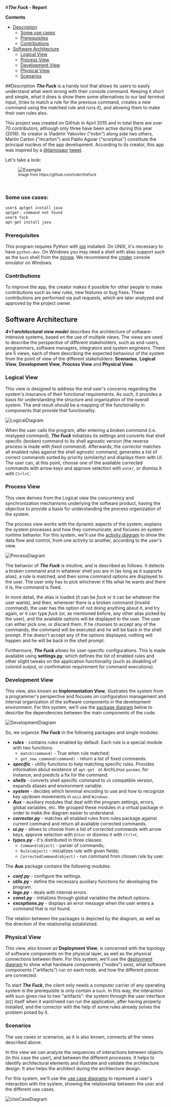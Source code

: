 #**_The Fuck_ - Report**


**Contents**
- [Description](#description)
	- [Some use cases](#some-use-cases)
	- [Prerequisites](#prerequisites)
	- [Contributions](#contributions)
- [Software Architecture](#software-architecture)
	- [Logical View](#logical-view)
	- [Process View](#process-view)
	- [Development View](#development-view)
	- [Physical View](#physical-view)
	- [Scenarios](#scenarios)



##Description
_**The Fuck**_ is a handy tool that allows its users to easily understand what went wrong with their console command. Keeping it short and simple, what it does is show them some alternatives to our last terminal input, (tries to match a rule for the previous command, creates a new command using the matched rule and runs it), and allowing them to make their own rules also.

This project was created on GitHub in April 2015 and in total there are over 70 contributors, although only three have been active during this year (2016). Its creator is Vladimir Yakovlev ("nvbn") along side two others, Martin Carton ("mcarton") and Pablo Aguiar ("scorphus") constitute the principal nucleus of the app development. According to its creator, this app was inspired by a [@liamosaur](https://twitter.com/liamosaur/) [tweet](https://twitter.com/liamosaur/status/506975850596536320).


Let's take a look:

<figure>
    <img src='https://raw.githubusercontent.com/nvbn/thefuck/master/example.gif' alt='Example' /><br>
  <sup>Image from https://github.com/nvbn/thefuck<sup>
</figure>
<br>

### Some use cases:
```bash
user$ aptget install java
aptget: command not found
user$ fuck
apt-get install java
```

### Prerequisites
This program requires Python with [pip](https://pypi.python.org/pypi/pip) installed. On UNIX, it's necessary to have `python-dev`. On Windows you may need a shell with alias support such as the `bash` shell from the [mingw](www.mingw.org).
We recommend the [cmder](www.cmder.net) console emulator on Windows.


### Contributions
To improve the app, the creator makes it possible for other people to make contributions such as new rules, new features or bug fixes. These contributions are performed via pull requests, which are later analyzed and approved by the project owner.


## Software Architecture
_**4+1 architectural view model**_ describes the architecture of software-intensive systems, based on the use of multiple views. The views are used to describe the perspective of different stakeholders, such as end-users, programmers, software managers, integrators and system engineers.
There are 5 views, each of them describing the expected behaviour of the system from the point of view of the different stakeholders: **Scenarios**, **Logical View**, **Development View**, **Process View** and **Physical View**.


### Logical View

This view is designed to address the end user's concerns regarding the system's insurance of their functional requirements. As such, it provides a basis for understanding the structure and organization of the overall system. The end result should be a mapping of the functionality in components that provide that functionality. 

![LogicalDiagram](/ArchSW-docs/Diagrams/logical.png)

When the user calls the program, after entering a _broken command_ (i.e. mistyped command), _**The Fuck**_ initializes its settings and converts that shell specific (broken) command to its shell agnostic version (the reverse process is made with _fixed command_).
Afterwards, the _corrector_ matches all enabled rules against the shell agnostic command, generates a list of correct commands sorted by priority (similarity) and displays them with _UI_. The user can, at this point, choose one of the available corrected commands with arrow keys and approve selection with `enter`, or dismiss it with `Ctrl+C`.

### Process View

This view derives from the Logical view the concurrency and synchronization mechanisms underlying the software product, having the objective to provide a basis for understanding the process organization of the system.

The process view works with the dynamic aspects of the system, explains the system processes and how they communicate, and focuses on system runtime behavior. For this system, we'll use the [activity diagram](http://www.agilemodeling.com/artifacts/activityDiagram.htm) to show the data flow and control, from one activity to another, according to the user's view.

![ProcessDiagram](/ArchSW-docs/Diagrams/process.png)

The behavior of _**The Fuck**_ is intuitive, and is described as follows. It detects a broken command and in whatever shell you are in (as long as it supports alias), a rule is matched, and then some command options are displayed to the user. The user only has to pick whichever it fits what he wants and there it is, the command is fixed.

In more detail, the alias is loaded (it can be _fuck_ or it can be whatever the user wants), and then, whenever there is a broken command (invalid command), the user has the option of not doing anything about it, and try again, or it can type _fuck_  (or, as mentioned before, any other alias picked by the user), and the available options will be displayed to the user. The user can either pick one, or discard them. If he chooses to accept any of the commands, the command will be executed and he will be back in the shell prompt. If he doesn't accept any of the options displayed, nothing will happen and he will be back in the shell prompt.

Furthermore, _**The Fuck**_ allows for user-specific configurations. This is made available using **settings.py**, which defines the list of enabled rules and other slight tweaks on the application functionality (such as disabling of colored output, or confirmation requirement for command executions).

### Development View

This view, also known as **Implementation View**, illustrates the system from a programmer's perspective and focuses on configuration management and internal organization of the software components in the development environment. For this system, we'll use the [package diagram](http://www.agilemodeling.com/artifacts/packageDiagram.htm) below to describe the dependencies between the main components of the code.

![DevelopmentDiagram](/ArchSW-docs/Diagrams/PackageDiagram.png)

So, we organize _**The Fuck**_ in the following packages and single modules:
  - **_rules_** - contains rules enabled by default. Each rule is a special module with two functions:
    * `match(command)` - True when rule matched;
    * `get_new_command(command)` - return a list of fixed commands.
  - **_specific_** - utility functions to help matching specific rules. Provides information about existence of `apt-get ` or ArchLinux `pacman`, for instance, and predicts a fix for the command.
  - **_shells_** - converts shell specific command to `sh` compatible version, expands aliases and environment variable.
  - **_system_** - decides which terminal encoding to use and how to recognize key up/down movements in `unix` and `Windows`.
  - **_Aux_** - auxiliary modules that deal with the program settings, errors, global variables, etc. We grouped these modules in a virtual package in order to make the diagram easier to understand.
  - **_corrector.py_** - matches all enabled rules from rules package against current command and return all available corrected commands. 
  - **_ui.py_** - allows to choose from a list of corrected commands with arrow keys, approve selection with `Enter` or dismiss it with `Ctrl+C`. 
  - **_types.py_** - it's distributed in three classes:
    * `Command(object)` - parser of commands;
    * `Rule(object)` - inicializes rule with given fields;
    * `CorrectedCommand(object)` - run command from chosen rule by user.

The **Aux** package contains the following modules:
  - **_conf.py_** - configure the settings.
  - **_utils.py_** - define the necessary auxiliary functions for developing the program.
  - **_logs.py_** - deals with internal errors.
  - **_const.py_** - initializes through global variables the default options.
  - **_exceptions.py_** - displays an error message when the user enters a command that is not found.

The relation between the packages is depicted by the diagram, as well as the direction of the relationship established.

### Physical View

This view, also known as **Deployment View**, is concerned with the topology of software components on the physical layer, as well as the physical connections between them. For this system, we'll use the [deployment diagram](http://www.agilemodeling.com/artifacts/deploymentDiagram.htm) to show what hardware components ("nodes") exist, what software components ("artifacts") run on each node, and how the different pieces are connected.


To start _**The Fuck**_, the client only needs a computer carrier of any operating system is the prerequisite is only contain a `bash`. In this way, the interaction with `bash` gives rise to two "artifacts": the system through the user interface (`UI`) itself when it want/need can run the application, after having properly installed, and the corrector with the help of some rules already solves the problem posed by it.


### Scenarios

The use cases or scenarios, as it is also known, connects all the views described above.

In this view we can analyze the sequences of interactions between objects (in this case the user), and between the different processes. It helps to identify architectural elements and illustrate and validate the architecture design. It also helps the architect during the architecture design.

For this system, we'll use the [use case diagrams](http://www.agilemodeling.com/artifacts/useCaseDiagram.htm) to represent a user's interaction with the system, showing the relationship between the user and the different use cases.


![UseCaseDiagram](/ArchSW-docs/Diagrams/usecase.png)
